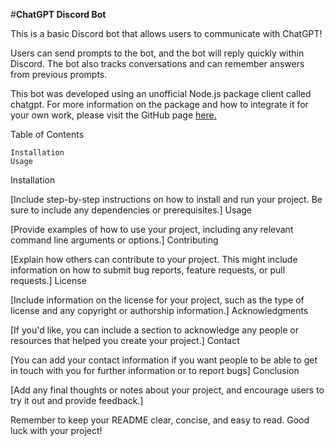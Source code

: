 #**ChatGPT Discord Bot**

This is a basic Discord bot that allows users to communicate with ChatGPT! 

Users can send prompts to the bot, and the bot will reply quickly within Discord. The bot also tracks conversations and can remember answers from previous prompts.

This bot was developed using an unofficial Node.js package client called chatgpt. For more information on the package and how to integrate it for your own work, please visit the GitHub page [here.](https://github.com/transitive-bullshit/chatgpt-api)

Table of Contents

    Installation
    Usage


Installation

[Include step-by-step instructions on how to install and run your project. Be sure to include any dependencies or prerequisites.]
Usage

[Provide examples of how to use your project, including any relevant command line arguments or options.]
Contributing

[Explain how others can contribute to your project. This might include information on how to submit bug reports, feature requests, or pull requests.]
License

[Include information on the license for your project, such as the type of license and any copyright or authorship information.]
Acknowledgments

[If you'd like, you can include a section to acknowledge any people or resources that helped you create your project.]
Contact

[You can add your contact information if you want people to be able to get in touch with you for further information or to report bugs]
Conclusion

[Add any final thoughts or notes about your project, and encourage users to try it out and provide feedback.]

Remember to keep your README clear, concise, and easy to read. Good luck with your project!
